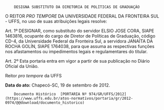         DESIGNA SUBSTITUTO DA DIRETORIA DE POLÍTICAS DE GRADUAÇÃO  

O REITOR *PRO TEMPORE* DA UNIVERSIDADE FEDERAL DA FRONTEIRA SUL - UFFS, no uso de suas atribuições legais resolve:

 Art. 1º DESIGNAR, como substituto do servidor ELSIO JOSE CORA, SIAPE 1463816, ocupante do cargo de Diretor de Políticas de Graduação, código CD-4, da Universidade Federal da Fronteira Sul, a servidora JANAÍTA DA ROCHA GOLÍN, SIAPE 1764038, para que assuma as respectivas funções nos afastamentos ou impedimentos legais e regulamentares do titular.

 Art. 2º Esta portaria entra em vigor a partir de sua publicação no Diário Oficial da União.

 Reitor *pro tempore* da UFFS

  

   **Data do ato:** Chapecó-SC, 19 de setembro de 2012.   
 

        Documento Histórico  [PORTARIA Nº 974/GR/UFFS/2012](https://www.uffs.edu.br/atos-normativos/portaria/gr/2012-0974/@@download/documento_historico)     
      